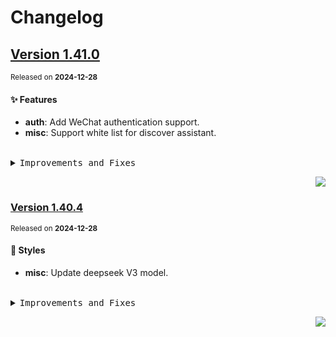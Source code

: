 <a name="readme-top"></a>

# Changelog

## [Version 1.41.0](https://github.com/iuaihub/iuai-chat/compare/v1.40.4...v1.41.0)

<sup>Released on **2024-12-28**</sup>

#### ✨ Features

- **auth**: Add WeChat authentication support.
- **misc**: Support white list for discover assistant.

<br/>

<details>
<summary><kbd>Improvements and Fixes</kbd></summary>

#### What's improved

- **auth**: Add WeChat authentication support, closes [#5195](https://github.com/iuaihub/iuai-chat/issues/5195) ([95153a4](https://github.com/iuaihub/iuai-chat/commit/95153a4))
- **misc**: Support white list for discover assistant, closes [#5216](https://github.com/iuaihub/iuai-chat/issues/5216) ([90bb20d](https://github.com/iuaihub/iuai-chat/commit/90bb20d))

</details>

<div align="right">

[![](https://img.shields.io/badge/-BACK_TO_TOP-151515?style=flat-square)](#readme-top)

</div>

### [Version 1.40.4](https://github.com/iuaihub/iuai-chat/compare/v1.40.3...v1.40.4)

<sup>Released on **2024-12-28**</sup>

#### 💄 Styles

- **misc**: Update deepseek V3 model.

<br/>

<details>
<summary><kbd>Improvements and Fixes</kbd></summary>

#### Styles

- **misc**: Update deepseek V3 model, closes [#5199](https://github.com/iuaihub/iuai-chat/issues/5199) ([868f556](https://github.com/iuaihub/iuai-chat/commit/868f556))

</details>

<div align="right">

[![](https://img.shields.io/badge/-BACK_TO_TOP-151515?style=flat-square)](#readme-top)

</div>
